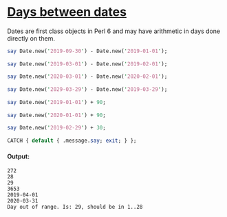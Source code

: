 [1]: https://rosettacode.org/wiki/Days_between_dates

# [Days between dates][1]

Dates are first class objects in Perl 6 and may have arithmetic in days done directly on them.

```perl
say Date.new('2019-09-30') - Date.new('2019-01-01');
 
say Date.new('2019-03-01') - Date.new('2019-02-01');
 
say Date.new('2020-03-01') - Date.new('2020-02-01');
 
say Date.new('2029-03-29') - Date.new('2019-03-29');
 
say Date.new('2019-01-01') + 90;
 
say Date.new('2020-01-01') + 90;
 
say Date.new('2019-02-29') + 30;
 
CATCH { default { .message.say; exit; } };
```

#### Output:
```
272
28
29
3653
2019-04-01
2020-03-31
Day out of range. Is: 29, should be in 1..28
```
